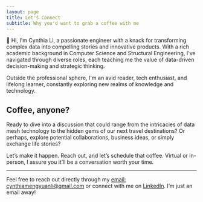```yaml
---
layout: page
title: Let's Connect
subtitle: Why you'd want to grab a coffee with me
---
```


👋 Hi, I'm Cynthia Li, a passionate engineer with a knack for transforming complex data into compelling stories and innovative products. With a rich academic background in Computer Science and Structural Engineering, I've navigated through diverse roles, each teaching me the value of data-driven decision-making and strategic thinking.

Outside the professional sphere, I'm an avid reader, tech enthusiast, and lifelong learner, constantly exploring new realms of knowledge and technology.

## Coffee, anyone?

Ready to dive into a discussion that could range from the intricacies of data mesh technology to the hidden gems of our next travel destinations? Or perhaps, explore potential collaborations, business ideas, or simply exchange life stories?

Let’s make it happen. Reach out, and let’s schedule that coffee. Virtual or in-person, I assure you it’ll be a conversation worth your time.

---

Feel free to reach out directly through my [email: cynthiamengyuanli@gmail.com](mailto:cynthiamengyuanli@gmail.com) or connect with me on [LinkedIn](https://www.linkedin.com/in/mengyuan-li-cynthia/). I’m just an email away!
